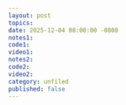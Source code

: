 ```yaml
---
layout: post
topics: 
date: 2025-12-04 08:00:00 -0800
notes1: 
code1: 
video1: 
notes2: 
code2: 
video2: 
category: unfiled
published: false
---
```

